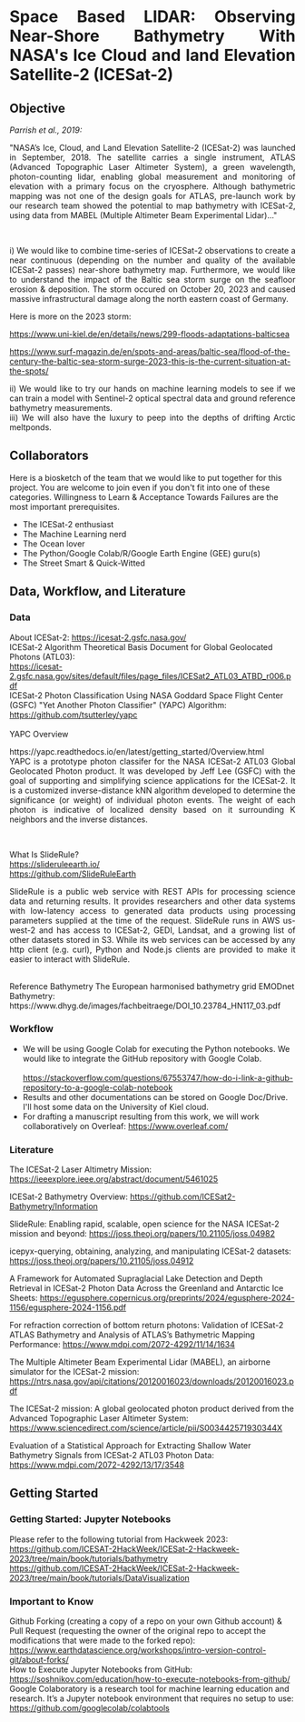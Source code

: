 
# <p align="justify">Space Based LIDAR: Observing Near-Shore Bathymetry With NASA's Ice Cloud and land Elevation Satellite-2 (ICESat-2)</p>

## Objective
<!-- Justify text in github's readme: https://stackoverflow.com/questions/66777538/justify-text-in-githubs-readme -->
<!-- Markdown Cheatsheet: https://github.com/tchapi/markdown-cheatsheet/blob/master/README.md -->
<!-- How to add images to README.md on GitHub?: https://stackoverflow.com/questions/14494747/how-to-add-images-to-readme-md-on-github -->
<!-- https://docs.github.com/de/get-started/writing-on-github/getting-started-with-writing-and-formatting-on-github/basic-writing-and-formatting-syntax -->
_Parrish et al., 2019:_
<p align="justify">
"NASA’s Ice, Cloud, and Land Elevation Satellite-2 (ICESat-2) was launched in September, 2018. The satellite carries a single instrument, ATLAS (Advanced Topographic Laser Altimeter System), a green wavelength, photon-counting lidar, enabling global measurement and monitoring of elevation with a primary focus on the cryosphere. Although bathymetric mapping was not one of the design goals for ATLAS, pre-launch work by our research team showed the potential to map bathymetry with ICESat-2, using data from MABEL (Multiple Altimeter Beam Experimental Lidar)..."
</p><br />
<p align="justify">
i) We would like to combine time-series of ICESat-2 observations to create a near continuous (depending on the number and quality of the available ICESat-2 passes) near-shore bathymetry map. Furthermore, we would like to understand the impact of the Baltic sea storm surge on the seafloor erosion & deposition. The storm occured on October 20, 2023 and caused massive infrastructural damage along the north eastern coast of Germany.   
</p>

Here is more on the 2023 storm: 

https://www.uni-kiel.de/en/details/news/299-floods-adaptations-balticsea

https://www.surf-magazin.de/en/spots-and-areas/baltic-sea/flood-of-the-century-the-baltic-sea-storm-surge-2023-this-is-the-current-situation-at-the-spots/

<p align="justify">
ii) We would like to try our hands on machine learning models to see if we can train a model with Sentinel-2 optical spectral data and ground reference bathymetry measurements.<br /> iii) We will also have the luxury to peep into the depths of drifting Arctic meltponds.
</p>

## Collaborators

Here is a biosketch of the team that we would like to put together for this project. You are welcome to join even if you don't fit into one of these categories. Willingness to Learn & Acceptance Towards Failures are the most important prerequisites.
* The ICESat-2 enthusiast
* The Machine Learning nerd
* The Ocean lover
* The Python/Google Colab/R/Google Earth Engine (GEE) guru(s)
* The Street Smart & Quick-Witted


## Data, Workflow, and Literature

### Data
<!-- New lines inside paragraph in README.md: https://stackoverflow.com/questions/24575680/new-lines-inside-paragraph-in-readme-md -->
<!-- Hidden markdown text on GitHub: https://stackoverflow.com/questions/46734820/hidden-markdown-text-on-github  -->
<!-- How to add empty spaces into MD markdown readme on GitHub?: https://stackoverflow.com/questions/44810511/how-to-add-empty-spaces-into-md-markdown-readme-on-github -->
<!-- How to create a new folder on a repository?: https://github.com/orgs/community/discussions/69927 -->
About ICESat-2: https://icesat-2.gsfc.nasa.gov/  
ICESat-2 Algorithm Theoretical Basis Document for Global Geolocated Photons (ATL03):<br /> 
https://icesat-2.gsfc.nasa.gov/sites/default/files/page_files/ICESat2_ATL03_ATBD_r006.pdf<br />
ICESat-2 Photon Classification Using NASA Goddard Space Flight Center (GSFC) "Yet Another Photon Classifier" (YAPC) Algorithm: https://github.com/tsutterley/yapc<br />
<br />
YAPC Overview
<p align="justify">
https://yapc.readthedocs.io/en/latest/getting_started/Overview.html<br />
YAPC is a prototype photon classifer for the NASA ICESat-2 ATL03 Global Geolocated Photon product. It was developed by Jeff Lee (GSFC) with the goal of supporting and simplifying science applications for the ICESat-2. It is a customized inverse-distance kNN algorithm developed to determine the significance (or weight) of individual photon events. The weight of each photon is indicative of localized density based on it surrounding K neighbors and the inverse distances.
</p><br />

What Is SlideRule?<br />https://slideruleearth.io/<br />https://github.com/SlideRuleEarth<br />
<p align="justify">
SlideRule is a public web service with REST APIs for processing science data and returning results. It provides researchers and other data systems with low-latency access to generated data products using processing parameters supplied at the time of the request. SlideRule runs in AWS us-west-2 and has access to ICESat-2, GEDI, Landsat, and a growing list of other datasets stored in S3. While its web services can be accessed by any http client (e.g. curl), Python and Node.js clients are provided to make it easier to interact with SlideRule. 
</p>
<br />
Reference Bathymetry
The European harmonised bathymetry grid EMODnet Bathymetry: 
https://www.dhyg.de/images/fachbeitraege/DOI_10.23784_HN117_03.pdf<br />

### Workflow
* We will be using Google Colab for executing the Python notebooks. We would like to integrate the GitHub repository with Google Colab.<br />  
  https://stackoverflow.com/questions/67553747/how-do-i-link-a-github-repository-to-a-google-colab-notebook<br />   
* Results and other documentations can be stored on Google Doc/Drive. I'll host some data on the University of Kiel cloud.
* For drafting a manuscript resulting from this work, we will work collaboratively on Overleaf: https://www.overleaf.com/ 

### Literature
The ICESat-2 Laser Altimetry Mission: https://ieeexplore.ieee.org/abstract/document/5461025 
$~$<br />

ICESat-2 Bathymetry Overview: https://github.com/ICESat2-Bathymetry/Information
$~$<br />

SlideRule: Enabling rapid, scalable, open science for the NASA ICESat-2 mission and beyond: https://joss.theoj.org/papers/10.21105/joss.04982
$~$<br />

icepyx-querying, obtaining, analyzing, and manipulating ICESat-2 datasets: https://joss.theoj.org/papers/10.21105/joss.04912
$~$<br />

A Framework for Automated Supraglacial Lake Detection and Depth Retrieval in ICESat-2 Photon Data Across the Greenland and Antarctic Ice Sheets: https://egusphere.copernicus.org/preprints/2024/egusphere-2024-1156/egusphere-2024-1156.pdf 
$~$<br />

For refraction correction of bottom return photons: Validation of ICESat-2 ATLAS Bathymetry and Analysis of ATLAS’s Bathymetric Mapping Performance: https://www.mdpi.com/2072-4292/11/14/1634<br />

The Multiple Altimeter Beam Experimental Lidar (MABEL), an airborne simulator for the ICESat-2 mission: https://ntrs.nasa.gov/api/citations/20120016023/downloads/20120016023.pdf<br /> 

The ICESat-2 mission: A global geolocated photon product derived from the Advanced Topographic Laser Altimeter System: https://www.sciencedirect.com/science/article/pii/S003442571930344X<br /> 

Evaluation of a Statistical Approach for Extracting Shallow Water Bathymetry Signals from ICESat-2 ATL03 Photon Data: https://www.mdpi.com/2072-4292/13/17/3548<br /> 



## Getting Started
### Getting Started: Jupyter Notebooks
Please refer to the following tutorial from Hackweek 2023:<br />
https://github.com/ICESAT-2HackWeek/ICESat-2-Hackweek-2023/tree/main/book/tutorials/bathymetry<br />
https://github.com/ICESAT-2HackWeek/ICESat-2-Hackweek-2023/tree/main/book/tutorials/DataVisualization

### Important to Know
Github Forking (creating a copy of a repo on your own Github account) & Pull Request (requesting the owner of the original repo to accept the modifications that were made to the forked repo): https://www.earthdatascience.org/workshops/intro-version-control-git/about-forks/
<br /> 
How to Execute Jupyter Notebooks from GitHub: https://soshnikov.com/education/how-to-execute-notebooks-from-github/
<br />
Google Colaboratory is a research tool for machine learning education and research. It’s a Jupyter notebook environment that requires no setup to use: https://github.com/googlecolab/colabtools
<br />  







